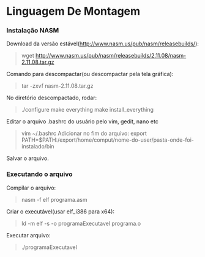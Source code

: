 # Linguagem De Montagem

### Instalação NASM ###

Download da versão estável(http://www.nasm.us/pub/nasm/releasebuilds/):
> wget http://www.nasm.us/pub/nasm/releasebuilds/2.11.08/nasm-2.11.08.tar.gz

Comando para descompactar(ou descompactar pela tela gráfica): 
> tar -zxvf nasm-2.11.08.tar.gz

No diretório descompactado, rodar:
> ./configure
> make everything
> make install_everything

Editar o arquivo .bashrc do usuário pelo vim, gedit, nano etc
> vim ~/.bashrc
> Adicionar no fim do arquivo:
> export PATH=$PATH:/export/home/comput/nome-do-user/pasta-onde-foi-instalado/bin

Salvar o arquivo.

### Executando o arquivo ###

Compilar o arquivo:
> nasm -f elf programa.asm

Criar o executável(usar elf_i386 para x64):
> ld -m elf -s -o programaExecutavel programa.o

Executar arquivo:
> ./programaExecutavel
